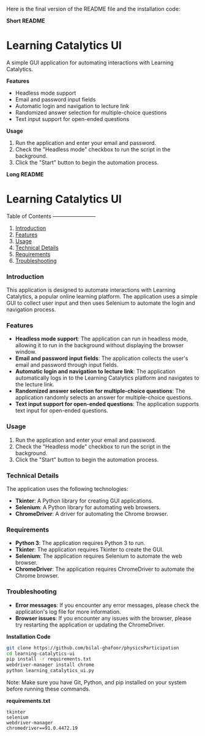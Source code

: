 Here is the final version of the README file and the installation code:

**Short README**

Learning Catalytics UI
=====================

A simple GUI application for automating interactions with Learning Catalytics.

**Features**

* Headless mode support
* Email and password input fields
* Automatic login and navigation to lecture link
* Randomized answer selection for multiple-choice questions
* Text input support for open-ended questions

**Usage**

1. Run the application and enter your email and password.
2. Check the "Headless mode" checkbox to run the script in the background.
3. Click the "Start" button to begin the automation process.

**Long README**

Learning Catalytics UI
=====================

Table of Contents
————————

1. [Introduction](#introduction)
2. [Features](#features)
3. [Usage](#usage)
4. [Technical Details](#technical-details)
5. [Requirements](#requirements)
6. [Troubleshooting](#troubleshooting)

### Introduction

This application is designed to automate interactions with Learning Catalytics, a popular online learning platform. The application uses a simple GUI to collect user input and then uses Selenium to automate the login and navigation process.

### Features

* **Headless mode support**: The application can run in headless mode, allowing it to run in the background without displaying the browser window.
* **Email and password input fields**: The application collects the user's email and password through input fields.
* **Automatic login and navigation to lecture link**: The application automatically logs in to the Learning Catalytics platform and navigates to the lecture link.
* **Randomized answer selection for multiple-choice questions**: The application randomly selects an answer for multiple-choice questions.
* **Text input support for open-ended questions**: The application supports text input for open-ended questions.

### Usage

1. Run the application and enter your email and password.
2. Check the "Headless mode" checkbox to run the script in the background.
3. Click the "Start" button to begin the automation process.

### Technical Details

The application uses the following technologies:

* **Tkinter**: A Python library for creating GUI applications.
* **Selenium**: A Python library for automating web browsers.
* **ChromeDriver**: A driver for automating the Chrome browser.

### Requirements

* **Python 3**: The application requires Python 3 to run.
* **Tkinter**: The application requires Tkinter to create the GUI.
* **Selenium**: The application requires Selenium to automate the web browser.
* **ChromeDriver**: The application requires ChromeDriver to automate the Chrome browser.

### Troubleshooting

* **Error messages**: If you encounter any error messages, please check the application's log file for more information.
* **Browser issues**: If you encounter any issues with the browser, please try restarting the application or updating the ChromeDriver.

**Installation Code**

```bash
git clone https://github.com/bilal-ghafoor/physicsParticipation
cd learning-catalytics-ui
pip install -r requirements.txt
webdriver-manager install chrome
python learning_catalytics_ui.py
```

Note: Make sure you have Git, Python, and pip installed on your system before running these commands.

**requirements.txt**

```
tkinter
selenium
webdriver-manager
chromedriver==91.0.4472.19
```